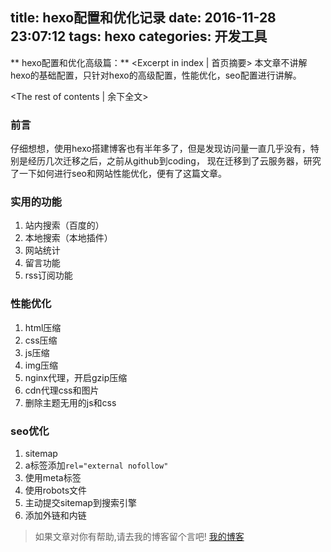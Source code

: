 title: hexo配置和优化记录
date: 2016-11-28 23:07:12
tags: hexo
categories: 开发工具
---
** hexo配置和优化高级篇：** <Excerpt in index | 首页摘要>
本文章不讲解hexo的基础配置，只针对hexo的高级配置，性能优化，seo配置进行讲解。
<!-- more -->
<The rest of contents | 余下全文>

### 前言
仔细想想，使用hexo搭建博客也有半年多了，但是发现访问量一直几乎没有，特别是经历几次迁移之后，之前从github到coding，
现在迁移到了云服务器，研究了一下如何进行seo和网站性能优化，便有了这篇文章。

### 实用的功能
1. 站内搜索（百度的）
2. 本地搜索（本地插件）
3. 网站统计
4. 留言功能
5. rss订阅功能


### 性能优化
1. html压缩
2. css压缩
3. js压缩
4. img压缩
5. nginx代理，开启gzip压缩
6. cdn代理css和图片
7. 删除主题无用的js和css

### seo优化
1. sitemap
2. a标签添加`rel="external nofollow"`
3. 使用meta标签
4. 使用robots文件
5. 主动提交sitemap到搜索引擎
6. 添加外链和内链











> 如果文章对你有帮助,请去我的博客留个言吧! [我的博客][1]

[1]: http://geeksblog.cc
